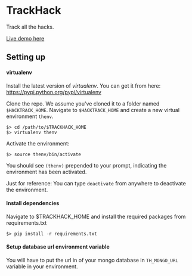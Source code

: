 TrackHack
==========

Track all the hacks.

[Live demo here](http://enigmatic-badlands-3535.herokuapp.com/)


## Setting up

#### virtualenv

Install the latest version of _virtualenv_. You can get it from here: https://pypi.python.org/pypi/virtualenv

Clone the repo. We assume you've cloned it to a folder named `$HACKTRACK_HOME`. Navigate to `$HACKTRACK_HOME` and create a new virtual environment `thenv`.

	$> cd /path/to/$TRACKHACK_HOME
	$> virtualenv thenv

Activate the environment:

	$> source thenv/bin/activate

You should see `(thenv)` prepended to your prompt, indicating the environment has been activated.

Just for reference: You can type `deactivate` from anywhere to deactivate the environment.

#### Install dependencies

Navigate to $TRACKHACK_HOME and install the required packages from requirements.txt

	$> pip install -r requirements.txt

#### Setup database url environment variable

You will have to put the url in of your mongo database in `TH_MONGO_URL` variable in your environment.

